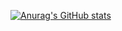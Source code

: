 [![Anurag's GitHub stats](https://github-readme-stats.vercel.app/api?username=thanhnh98)](https://github.com/anuraghazra/github-readme-stats)
